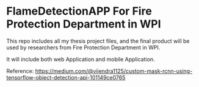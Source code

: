 # FlameDetectionAPP For Fire Protection Department in WPI


This repo includes all my thesis project files, and the final product will be used by researchers from Fire Protection Department in WPI.

It will include both web Application and mobile Application.

Reference:
https://medium.com/@vijendra1125/custom-mask-rcnn-using-tensorflow-object-detection-api-101149ce0765


